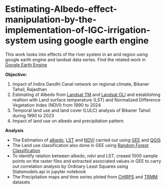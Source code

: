 # Estimating-Albedo-effect-manipulation-by-the-implementation-of-IGC-irrigation-system using google earth engine
This work looks into effects of the river system in an arid region using google earth engine and landsat data series.
Find the related work in [Google Earth Engine](https://code.earthengine.google.com/?accept_repo=users/b171905/ESS_Project)

**Objective:**
1. Impact of Indira Gandhi Canal network on regional climate, Bikaner Tahsil, Rajasthan
2. Estimating of Albedo from [Landsat TM](https://developers.google.com/earth-engine/datasets/catalog/LANDSAT_LT05_C02_T1_L2) and [Landsat OLI](https://developers.google.com/earth-engine/datasets/catalog/LANDSAT_LC08_C02_T1_L2) and establishing realtion with Land surface temperature (LST) and Normalized Difference Vegetation Index (NDVI) from 1990 to 2024
3. Temporal land use and land cover (LULC) analysis of Bikaner Tahsil during 1990 to 2023
4. Impact of land use on albedo and precipitation pattern 

**Analysis**
- The Estimation of [albedo](https://ieeexplore.ieee.org/abstract/document/7976307), [LST](https://www.sciencedirect.com/science/article/pii/S2352938521002019) and [NDVI](https://www.researchgate.net/profile/Jan-Niklas-Schmid/publication/320708352_Using_Google_Earth_Engine_for_Landsat_NDVI_time_series_analysis_to_indicate_the_present_status_of_forest_stands/links/5d29201b458515c11c2ab18e/Using-Google-Earth-Engine-for-Landsat-NDVI-time-series-analysis-to-indicate-the-present-status-of-forest-stands.pdf) carried out using [GEE](https://earthengine.google.com/) and [QGIS](https://qgis.org/download/)
- The Land use classification also done in GEE using [Random Forest Classification](https://www.mdpi.com/2072-4292/14/11/2654) 
- To identify relation between albedo, ndvi and LST, creaed 1000 sample points on the raster files and extracted associated values in GEE to carry out correlation analysis by Ordinary Least Squares using Statsmodels.api in jupyter notebook
- The Precipitation maps and time series ploted from [CHIRPS](https://developers.google.com/earth-engine/datasets/catalog/UCSB-CHG_CHIRPS_PENTAD) and [TRMM](https://developers.google.com/earth-engine/datasets/catalog/TRMM_3B43V7) datasets
